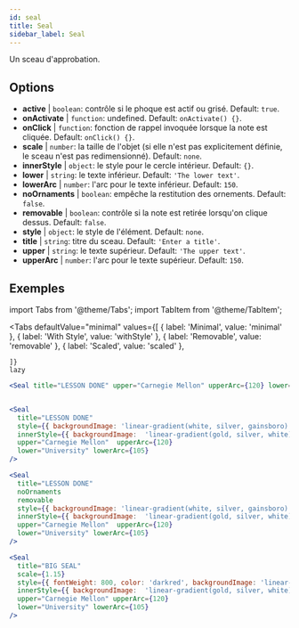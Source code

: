 ```yaml
---
id: seal 
title: Seal
sidebar_label: Seal
---
```


Un sceau d'approbation.

## Options

* __active__ | `boolean`: contrôle si le phoque est actif ou grisé. Default: `true`.
* __onActivate__ | `function`: undefined. Default: `onActivate() {}`.
* __onClick__ | `function`: fonction de rappel invoquée lorsque la note est cliquée. Default: `onClick() {}`.
* __scale__ | `number`: la taille de l'objet (si elle n'est pas explicitement définie, le sceau n'est pas redimensionné). Default: `none`.
* __innerStyle__ | `object`: le style pour le cercle intérieur. Default: `{}`.
* __lower__ | `string`: le texte inférieur. Default: `'The lower text'`.
* __lowerArc__ | `number`: l'arc pour le texte inférieur. Default: `150`.
* __noOrnaments__ | `boolean`: empêche la restitution des ornements. Default: `false`.
* __removable__ | `boolean`: contrôle si la note est retirée lorsqu'on clique dessus. Default: `false`.
* __style__ | `object`: le style de l'élément. Default: `none`.
* __title__ | `string`: titre du sceau. Default: `'Enter a title'`.
* __upper__ | `string`: le texte supérieur. Default: `'The upper text'`.
* __upperArc__ | `number`: l'arc pour le texte supérieur. Default: `150`.


## Exemples

import Tabs from '@theme/Tabs';
import TabItem from '@theme/TabItem';

<Tabs
    defaultValue="minimal"
    values={[
        { label: 'Minimal', value: 'minimal' },
        { label: 'With Style', value: 'withStyle' },
        { label: 'Removable', value: 'removable' },
        { label: 'Scaled', value: 'scaled' },

    ]}
    lazy
>

<TabItem value="minimal">

```jsx live
<Seal title="LESSON DONE" upper="Carnegie Mellon" upperArc={120} lower="University" lowerArc={105} />
```
</TabItem>

<TabItem value="withStyle">

```jsx live

<Seal 
  title="LESSON DONE" 
  style={{ backgroundImage: 'linear-gradient(white, silver, gainsboro)'}}
  innerStyle={{ backgroundImage:  'linear-gradient(gold, silver, white)' }}
  upper="Carnegie Mellon"  upperArc={120} 
  lower="University" lowerArc={105}
/>
```

</TabItem>

<TabItem value="removable">

```jsx live
<Seal 
  title="LESSON DONE" 
  noOrnaments
  removable
  style={{ backgroundImage: 'linear-gradient(white, silver, gainsboro)'}}
  innerStyle={{ backgroundImage:  'linear-gradient(gold, silver, white)' }}
  upper="Carnegie Mellon"  upperArc={120} 
  lower="University" lowerArc={105}
/>
```
</TabItem>

<TabItem value="scaled">

```jsx live
<Seal 
  title="BIG SEAL" 
  scale={1.15}
  style={{ fontWeight: 800, color: 'darkred', backgroundImage: 'linear-gradient(white, silver, gainsboro)'}}
  innerStyle={{ backgroundImage:  'linear-gradient(gold, silver, white)' }}
  upper="Carnegie Mellon" upperArc={120} 
  lower="University" lowerArc={105}
/>
```
</TabItem>

</Tabs>
